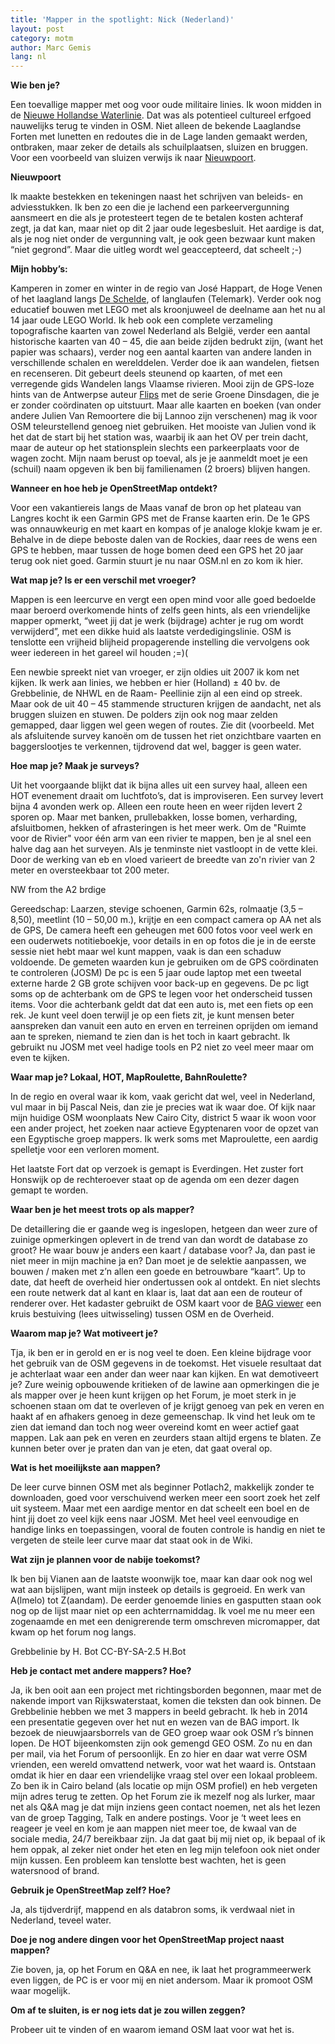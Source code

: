 ```yaml
---
title: 'Mapper in the spotlight: Nick (Nederland)'
layout: post
category: motm
author: Marc Gemis
lang: nl
---
```



**Wie ben je?**

Een toevallige mapper met oog voor oude militaire linies. Ik woon midden in de [Nieuwe Hollandse Waterlinie](https://en.wikipedia.org/wiki/Hollandic_Water_Line). Dat was als potentieel cultureel erfgoed nauwelijks terug te vinden in OSM. Niet alleen de bekende Laaglandse Forten met lunetten en redoutes die in de Lage landen gemaakt werden, ontbraken, maar zeker de details als schuilplaatsen, sluizen en bruggen. Voor een voorbeeld van sluizen verwijs ik naar [Nieuwpoort](http://osm.org/go/0Et7eGDS).

**Nieuwpoort**

Ik maakte bestekken en tekeningen naast het schrijven van beleids- en adviesstukken. Ik ben zo een die je lachend een parkeervergunning aansmeert en die als je protesteert tegen de te betalen kosten achteraf zegt, ja dat kan, maar niet op dit 2 jaar oude legesbesluit. Het aardige is dat, als je nog niet onder de vergunning valt, je ook geen bezwaar kunt maken “niet gegrond”. Maar die uitleg wordt wel geaccepteerd, dat scheelt ;-)

**Mijn hobby’s:**

Kamperen in zomer en winter in de regio van José Happart, de Hoge Venen of het laagland langs [De Schelde](https://en.wikipedia.org/wiki/Scheldt), of langlaufen (Telemark). Verder ook nog educatief bouwen met LEGO met als kroonjuweel de deelname aan het nu al 14 jaar oude LEGO World.
Ik heb ook een complete verzameling topografische kaarten van zowel Nederland als België, verder een aantal historische kaarten van 40 – 45, die aan beide zijden bedrukt zijn, (want het papier was schaars), verder nog een aantal kaarten van andere landen in verschillende schalen en werelddelen.
Verder doe ik aan wandelen, fietsen en recenseren. Dit gebeurt deels steunend op kaarten, of met een verregende gids Wandelen langs Vlaamse rivieren.
Mooi zijn de GPS-loze hints van de Antwerpse auteur [Flips](http://zilvervis.net/2011/11/25/jan-flips-vlaams-wandelpionier-1919-2010/) met de serie Groene Dinsdagen, die je er zonder coördinaten op uitstuurt. Maar alle kaarten en boeken (van onder andere Julien Van Remoortere die bij Lannoo zijn verschenen) mag ik voor OSM teleurstellend genoeg niet gebruiken. Het mooiste van Julien vond ik het dat de start bij het station was, waarbij ik aan het OV per trein dacht, maar de auteur op het stationsplein slechts een parkeerplaats voor de wagen zocht. Mijn naam berust op toeval, als je je aanmeldt moet je een (schuil) naam opgeven ik ben bij familienamen (2 broers) blijven hangen.

**Wanneer en hoe heb je OpenStreetMap ontdekt?**

Voor een vakantiereis langs de Maas vanaf de bron op het plateau van Langres kocht ik een Garmin GPS met de Franse kaarten erin. De 1e GPS was onnauwkeurig en met kaart en kompas of je analoge klokje kwam je er. Behalve in de diepe beboste dalen van de Rockies, daar rees de wens een GPS te hebben, maar tussen de hoge bomen deed een GPS het 20 jaar terug ook niet goed. Garmin stuurt je nu naar OSM.nl en zo kom ik hier.

**Wat map je? Is er een verschil met vroeger?**

Mappen is een leercurve en vergt een open mind voor alle goed bedoelde maar beroerd overkomende hints of zelfs geen hints, als een vriendelijke mapper opmerkt, “weet jij dat je werk (bijdrage) achter je rug om wordt verwijderd”, met een dikke huid als laatste verdedigingslinie. OSM is tenslotte een vrijheid blijheid propagerende instelling die vervolgens ook weer iedereen in het gareel wil houden ;=)(

Een newbie spreekt niet van vroeger, er zijn oldies uit 2007 ik kom net kijken. Ik werk aan linies, we hebben er hier (Holland) ± 40 bv. de Grebbelinie, de NHWL en de Raam- Peellinie zijn al een eind op streek. Maar ook de uit 40 – 45 stammende structuren krijgen de aandacht, net als bruggen sluizen en stuwen. De polders zijn ook nog maar zelden gemapped, daar liggen wel geen wegen of routes. Zie dit (voorbeeld. Met als afsluitende survey kanoën om de tussen het riet onzichtbare vaarten en baggerslootjes te verkennen, tijdrovend dat wel, bagger is geen water.

**Hoe map je? Maak je surveys?**

Uit het voorgaande blijkt dat ik bijna alles uit een survey haal, alleen een HOT evenement draait om luchtfoto’s, dat is improviseren. Een survey levert bijna 4 avonden werk op. Alleen een route heen en weer rijden levert 2 sporen op. Maar met banken, prullebakken, losse bomen, verharding, afsluitbomen, hekken of afrasteringen is het meer werk. Om de "Ruimte voor de Rivier" voor één arm van een rivier te mappen, ben je al snel een halve dag aan het surveyen. Als je tenminste niet vastloopt in de vette klei. Door de werking van eb en vloed varieert de breedte van zo'n rivier van 2 meter en oversteekbaar tot 200 meter.

NW from the A2 brdige

Gereedschap: Laarzen, stevige schoenen, Garmin 62s, rolmaatje (3,5 – 8,50), meetlint (10 – 50,00 m.), krijtje en een compact camera op AA net als de GPS, De camera heeft een geheugen met 600 fotos voor veel werk en een ouderwets notitieboekje, voor details in en op fotos die je in de eerste sessie niet hebt maar wel kunt mappen, vaak is dan een schaduw voldoende. De gemeten waarden kun je gebruiken om de GPS coördinaten te controleren (JOSM) De pc is een 5 jaar oude laptop met een tweetal externe harde 2 GB grote schijven voor back-up en gegevens. De pc ligt soms op de achterbank om de GPS te legen voor het onderscheid tussen items. Voor die achterbank geldt dat dat een auto is, met een fiets op een rek. Je kunt veel doen terwijl je op een fiets zit, je kunt mensen beter aanspreken dan vanuit een auto en erven en terreinen oprijden om iemand aan te spreken, niemand te zien dan is het toch in kaart gebracht. Ik gebruikt nu JOSM met veel hadige tools en P2 niet zo veel meer maar om even te kijken.

**Waar map je? Lokaal, HOT, MapRoulette, BahnRoulette?**

In de regio en overal waar ik kom, vaak gericht dat wel, veel in Nederland, vul maar in bij Pascal Neis, dan zie je precies wat ik waar doe. Of kijk naar mijn huidige OSM woonplaats New Cairo City, district 5 waar ik woon voor een ander project, het zoeken naar actieve Egyptenaren voor de opzet van een Egyptische groep mappers. Ik werk soms met Maproulette, een aardig spelletje voor een verloren moment.

Het laatste Fort dat op verzoek is gemapt is Everdingen. Het zuster fort Honswijk op de rechteroever staat op de agenda om een dezer dagen gemapt te worden.

**Waar ben je het meest trots op als mapper?**

De detaillering die er gaande weg is ingeslopen, hetgeen dan weer zure of zuinige opmerkingen oplevert in de trend van dan wordt de database zo groot? He waar bouw je anders een kaart / database voor? Ja, dan past ie niet meer in mijn machine ja en? Dan moet je de selektie aanpassen, we bouwen / maken met z’n allen een goede en betrouwbare “kaart”. Up to date, dat heeft de overheid hier ondertussen ook al ontdekt. En niet slechts een route netwerk dat al kant en klaar is, laat dat aan een de routeur of renderer over. Het kadaster gebruikt de OSM kaart voor de [BAG viewer](https://bagviewer.kadaster.nl) een kruis bestuiving (lees uitwisseling) tussen OSM en de Overheid.

**Waarom map je? Wat motiveert je?**

Tja, ik ben er in gerold en er is nog veel te doen. Een kleine bijdrage voor het gebruik van de OSM gegevens in de toekomst. Het visuele resultaat dat je achterlaat waar een ander dan weer naar kan kijken. En wat demotiveert je? Zure weinig opbouwende kritieken of de lawine aan opmerkingen die je als mapper over je heen kunt krijgen op het Forum, je moet sterk in je schoenen staan om dat te overleven of je krijgt genoeg van pek en veren en haakt af en afhakers genoeg in deze gemeenschap. Ik vind het leuk om te zien dat iemand dan toch nog weer overeind komt en weer actief gaat mappen. Lak aan pek en veren en zeurders staan altijd ergens te blaten. Ze kunnen beter over je praten dan van je eten, dat gaat overal op.

**Wat is het moeilijkste aan mappen?**

De leer curve binnen OSM met als beginner Potlach2, makkelijk zonder te downloaden, goed voor verschuivend werken meer een soort zoek het zelf uit systeem. Maar met een aardige mentor en dat scheelt een boel en de hint jij doet zo veel kijk eens naar JOSM. Met heel veel eenvoudige en handige links en toepassingen, vooral de fouten controle is handig en niet te vergeten de steile leer curve maar dat staat ook in de Wiki.

**Wat zijn je plannen voor de nabije toekomst?**

Ik ben bij Vianen aan de laatste woonwijk toe, maar kan daar ook nog wel wat aan bijslijpen, want mijn insteek op details is gegroeid. En werk van A(lmelo) tot Z(aandam). De eerder genoemde linies en gasputten staan ook nog op de lijst maar niet op een achterrnamiddag. Ik voel me nu meer een zogenaamde en met een denigrerende term omschreven micromapper, dat kwam op het forum nog langs.

Grebbelinie by H. Bot CC-BY-SA-2.5 H.Bot

**Heb je contact met andere mappers? Hoe?**

Ja, ik ben ooit aan een project met richtingsborden begonnen, maar met de nakende import van Rijkswaterstaat, komen die teksten dan ook binnen. De Grebbelinie hebben we met 3 mappers in beeld gebracht. Ik heb in 2014 een presentatie gegeven over het nut en wezen van de BAG import. Ik bezoek de nieuwjaarsborrels van de GEO groep waar ook OSM r’s binnen lopen. De HOT bijeenkomsten zijn ook gemengd GEO OSM. Zo nu en dan per mail, via het Forum of persoonlijk. En zo hier en daar wat verre OSM vrienden, een wereld omvattend netwerk, voor wat het waard is. Ontstaan omdat ik hier en daar een vriendelijke vraag stel over een lokaal probleem. Zo ben ik in Cairo beland (als locatie op mijn OSM profiel) en heb vergeten mijn adres terug te zetten. Op het Forum zie ik mezelf nog als lurker, maar net als Q&A mag je dat mijn inziens geen contact noemen, net als het lezen van de groep Tagging, Talk en andere postings. Voor je ‘t weet lees en reageer je veel en kom je aan mappen niet meer toe, de kwaal van de sociale media, 24/7 bereikbaar zijn. Ja dat gaat bij mij niet op, ik bepaal of ik hem oppak, al zeker niet onder het eten en leg mijn telefoon ook niet onder mijn kussen. Een probleem kan tenslotte best wachten, het is geen watersnood of brand.

**Gebruik je OpenStreetMap zelf? Hoe?**

Ja, als tijdverdrijf, mappend en als databron soms, ik verdwaal niet in Nederland, teveel water.

**Doe je nog andere dingen voor het OpenStreetMap project naast mappen?**

Zie boven, ja, op het Forum en Q&A en nee, ik laat het programmeerwerk even liggen, de PC is er voor mij en niet andersom. Maar ik promoot OSM waar mogelijk.

**Om af te sluiten, is er nog iets dat je zou willen zeggen?**

Probeer uit te vinden of en waarom iemand OSM laat voor wat het is.
